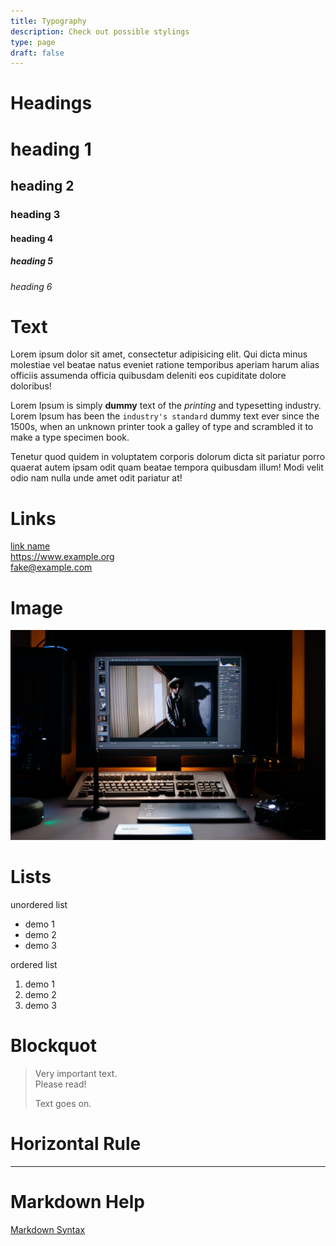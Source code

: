 ```yaml
---
title: Typography
description: Check out possible stylings
type: page
draft: false
---
```


# Headings

# heading 1
## heading 2
### heading 3
#### heading 4
##### heading 5
###### heading 6

# Text

Lorem ipsum dolor sit amet, consectetur adipisicing elit. Qui dicta minus molestiae vel beatae natus eveniet ratione temporibus aperiam harum alias officiis assumenda officia quibusdam deleniti eos cupiditate dolore doloribus!

Lorem Ipsum is simply **dummy** text of the *printing* and typesetting industry. Lorem Ipsum has been the `industry's standard` dummy text ever since the 1500s, when an unknown printer took a galley of type and scrambled it to make a type specimen book.  

Tenetur quod quidem in voluptatem corporis dolorum dicta sit pariatur porro quaerat autem ipsam odit quam beatae tempora quibusdam illum! Modi velit odio nam nulla unde amet odit pariatur at!


# Links

[link name](https://www.example.com)  
<https://www.example.org>  
<fake@example.com>

# Image

![image name](cover.jpg "Dummy image")

# Lists

unordered list
- demo 1
- demo 2
- demo 3
  
ordered list
1. demo 1
2. demo 2
3. demo 3

# Blockquot

> Very important text.  
> Please read!
>
> Text goes on.

# Horizontal Rule

***

# Markdown Help

[Markdown Syntax](https://www.markdownguide.org/basic-syntax "MD-Help")

